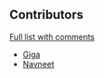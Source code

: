 ## Contributors 

[Full list with comments](https://github.com/qeeqbox/chameleon/graphs/contributors)
* [Giga](https://github.com/giga-a)
* [Navneet](https://github.com/Navneet-Suresh)
